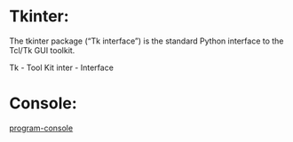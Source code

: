 # Tkinter:



The tkinter package (“Tk interface”) is the standard Python interface to the Tcl/Tk GUI toolkit.

Tk - Tool Kit
inter - Interface

# Console:

[program-console](https://raw.githubusercontent.com/thangacodes/python-scripts/main/tkinter/console.png)


